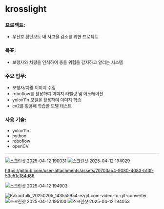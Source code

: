 # krosslight

### 프로젝트:
- 무신호 횡단보도 내 사고율 감소를 위한 프로젝트

### 목표:
-  보행자와 차량을 인식하여 충돌 위험을 감지하고 알리는 시스템
  
### 주요 업무:
- 보행자/차량 이미지 수집
- roboflow를 활용하여 이미지 라벨링 및 어노테이션
- yolov11n 모델을 활용하여 이미지 학습
- cv2를 황용해 학습한 모델 테스트


### 사용 기술:
- yolov11n
- python
- roboflow
- openCV

<hr/>

![스크린샷 2025-04-12 190031](https://github.com/user-attachments/assets/d507d22e-6fe9-4815-ae3a-bdc8cd36b5f3)
![스크린샷 2025-04-12 194029](https://github.com/user-attachments/assets/633351ad-729f-4f9e-81db-04a27b48d3a8)


https://github.com/user-attachments/assets/70703ab4-9080-4083-b13f-53e51c184d86

![스크린샷 2025-04-12 194903](https://github.com/user-attachments/assets/9a798cfb-eba5-4f82-89fd-2e96f563eded)




![KakaoTalk_20250205_143555954-ezgif com-video-to-gif-converter](https://github.com/user-attachments/assets/35460982-a0a2-407a-ba56-73f0b75be0ce)
![스크린샷 2025-04-12 195100](https://github.com/user-attachments/assets/af6dca3a-f583-4025-9b66-5ecc7063f2c9)
![스크린샷 2025-04-12 194053](https://github.com/user-attachments/assets/f82676f7-88f3-40ff-a5ce-13f630459b85)









